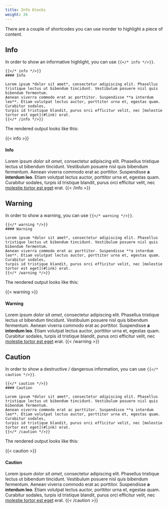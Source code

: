 ```yaml
---
title: Info blocks
weight: 26
---
```


There are a couple of shortcodes you can use inorder to highlight a piece of content.

## Info

In order to show an informative highlight, you can use `{{</* info */>}}`.

```
{{</* info */>}}
#### Info

Lorem ipsum *dolor sit amet*, consectetur adipiscing elit. Phasellus tristique lectus ut bibendum tincidunt. Vestibulum posuere nisl quis bibendum fermentum.
Aenean viverra commodo erat ac porttitor. Suspendisse **a interdum leo**. Etiam volutpat lectus auctor, porttitor urna et, egestas quam. Curabitur sodales,
turpis id tristique blandit, purus orci efficitur velit, nec [molestie tortor est eget](#link) erat.
{{</* /info */>}}
```

The rendered output looks like this:

{{< info >}}
#### Info

Lorem ipsum *dolor sit amet*, consectetur adipiscing elit. Phasellus tristique lectus ut bibendum tincidunt. Vestibulum posuere nisl quis bibendum fermentum.
Aenean viverra commodo erat ac porttitor. Suspendisse **a interdum leo**. Etiam volutpat lectus auctor, porttitor urna et, egestas quam. Curabitur sodales,
turpis id tristique blandit, purus orci efficitur velit, nec [molestie tortor est eget](#link) erat.
{{< /info >}}

## Warning

In order to show a warning, you can use `{{</* warning */>}}`.

```
{{</* warning */>}}
#### Warning

Lorem ipsum *dolor sit amet*, consectetur adipiscing elit. Phasellus tristique lectus ut bibendum tincidunt. Vestibulum posuere nisl quis bibendum fermentum.
Aenean viverra commodo erat ac porttitor. Suspendisse **a interdum leo**. Etiam volutpat lectus auctor, porttitor urna et, egestas quam. Curabitur sodales,
turpis id tristique blandit, purus orci efficitur velit, nec [molestie tortor est eget](#link) erat.
{{</* /warning */>}}
```

The rendered output looks like this:

{{< warning >}}
#### Warning

Lorem ipsum *dolor sit amet*, consectetur adipiscing elit. Phasellus tristique lectus ut bibendum tincidunt. Vestibulum posuere nisl quis bibendum fermentum.
Aenean viverra commodo erat ac porttitor. Suspendisse **a interdum leo**. Etiam volutpat lectus auctor, porttitor urna et, egestas quam. Curabitur sodales,
turpis id tristique blandit, purus orci efficitur velit, nec [molestie tortor est eget](#link) erat.
{{< /warning >}}

## Caution

In order to show a destructive / dangerous information, you can use `{{</* caution */>}}`.

```
{{</* caution */>}}
#### Caution

Lorem ipsum *dolor sit amet*, consectetur adipiscing elit. Phasellus tristique lectus ut bibendum tincidunt. Vestibulum posuere nisl quis bibendum fermentum.
Aenean viverra commodo erat ac porttitor. Suspendisse **a interdum leo**. Etiam volutpat lectus auctor, porttitor urna et, egestas quam. Curabitur sodales,
turpis id tristique blandit, purus orci efficitur velit, nec [molestie tortor est eget](#link) erat.
{{</* /caution */>}}
```

The rendered output looks like this:

{{< caution >}}
#### Caution

Lorem ipsum *dolor sit amet*, consectetur adipiscing elit. Phasellus tristique lectus ut bibendum tincidunt. Vestibulum posuere nisl quis bibendum fermentum.
Aenean viverra commodo erat ac porttitor. Suspendisse **a interdum leo**. Etiam volutpat lectus auctor, porttitor urna et, egestas quam. Curabitur sodales,
turpis id tristique blandit, purus orci efficitur velit, nec [molestie tortor est eget](#link) erat.
{{< /caution >}}
